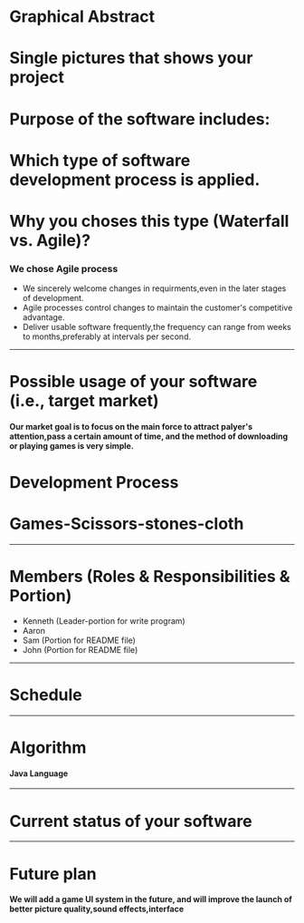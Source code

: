 # Graphical Abstract<br />
# Single pictures that shows your project<br />
# Purpose of the software includes:<br />
# Which type of software development process is applied.<br />
# Why you choses this type (Waterfall vs. Agile)?<br />
### We chose Agile process<br />
* We sincerely welcome changes in requirments,even in the later stages of development.<br />
* Agile processes control changes to maintain the customer's competitive advantage.<br />
* Deliver usable software frequently,the frequency can range from weeks to months,preferably at intervals per second.<br />
---------------------------------------
# Possible usage of your software (i.e., target market)<br />
#### Our market goal is to focus on the main force to attract palyer's attention,pass a certain amount of time, and the method of downloading or playing games is very simple.<br />
# Development Process<br />
# Games-Scissors-stones-cloth<br />
---------------------------------------
# Members (Roles & Responsibilities & Portion)<br />
* Kenneth     (Leader-portion for write program)<br />
* Aaron<br />
* Sam         (Portion for README file)<br />
* John        (Portion for README file)<br />
---------------------------------------
# Schedule<br />
---------------------------------------
# Algorithm<br />
#### Java Language<br />
---------------------------------------
# Current status of your software<br />
---------------------------------------
# Future plan<br />
#### We will add a game UI system in the future, and will improve the launch of better picture quality,sound effects,interface<br />
